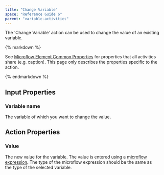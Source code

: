 ```yaml
---
title: "Change Variable"
space: "Reference Guide 6"
parent: "variable-activities"
---
```



The 'Change Variable' action can be used to change the value of an existing variable.

<div class="alert alert-info">{% markdown %}

See [Microflow Element Common Properties](microflow-element-common-properties) for properties that all activities share (e.g. caption). This page only describes the properties specific to the action.

{% endmarkdown %}</div>

## Input Properties

### Variable name

The variable of which you want to change the value.

## Action Properties

### Value

The new value for the variable. The value is entered using a [microflow expression](microflow-expressions). The type of the microflow expression should be the same as the type of the selected variable.
